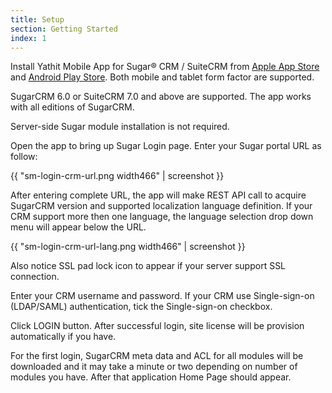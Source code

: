 ```yaml
---
title: Setup
section: Getting Started
index: 1
---
```


Install Yathit Mobile App for Sugar® CRM / SuiteCRM from [Apple App Store](https://play.google.com/store/apps/details?id=com.yathit.dartsugar) and [Android Play Store](https://itunes.apple.com/us/app/dart-sugar/id1293733889?mt=8). Both mobile and tablet form factor are supported. 

SugarCRM 6.0 or SuiteCRM 7.0 and above are supported. The app works with all editions of SugarCRM.

Server-side Sugar module installation is not required. 

Open the app to bring up Sugar Login page. Enter your Sugar portal URL as follow:

{{ "sm-login-crm-url.png width466" | screenshot }}


After entering complete URL, the app will make REST API call to acquire SugarCRM version and supported localization language definition. If your CRM support more then one language, the language selection drop down menu will appear below the URL.


{{ "sm-login-crm-url-lang.png width466" | screenshot }}

Also notice SSL pad lock icon to appear if your server support SSL connection.

Enter your CRM username and password. If your CRM use Single-sign-on (LDAP/SAML) authentication, tick the  Single-sign-on checkbox.

Click LOGIN button. After successful login, site license will be provision automatically if you have.

For the first login, SugarCRM meta data and ACL for all modules will be downloaded and it may take a minute or two depending on number of modules you have. After that application Home Page should appear.

